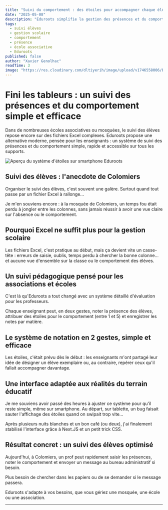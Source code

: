 ```yaml
---
title: "Suivi du comportement : des étoiles pour accompagner chaque élève"
date: "2025-05-08"
description: "Eduroots simplifie la gestion des présences et du comportement avec un système d'étoiles, et remplace les fichiers Excel dans les écoles et associations."
tags:
  - suivi élèves
  - gestion scolaire
  - comportement
  - présence
  - école associative
  - Eduroots
published: false
author: "Xavier Genolhac"
readTime: 3
image: "https://res.cloudinary.com/dltiyerih/image/upload/v1746558006/Eduroots/Smartphone_Etoiles_zsblmy.webp"
---
```


# Fini les tableurs : un suivi des présences et du comportement simple et efficace

Dans de nombreuses écoles associatives ou mosquées, le suivi des élèves repose encore sur des fichiers Excel complexes. Eduroots propose une alternative moderne, pensée pour les enseignants : un système de suivi des présences et du comportement simple, rapide et accessible sur tous les supports.

![Aperçu du système d'étoiles sur smartphone Eduroots](https://res.cloudinary.com/dltiyerih/image/upload/v1746558006/Eduroots/Smartphone_Etoiles_zsblmy.webp)

## Suivi des élèves : l'anecdote de Colomiers

Organiser le suivi des élèves, c'est souvent une galère. Surtout quand tout passe par un fichier Excel à rallonge…

Je m'en souviens encore : à la mosquée de Colomiers, un temps fou était perdu à jongler entre les colonnes, sans jamais réussir à avoir une vue claire sur l'absence ou le comportement.

## Pourquoi Excel ne suffit plus pour la gestion scolaire

Les fichiers Excel, c'est pratique au début, mais ça devient vite un casse-tête : erreurs de saisie, oublis, temps perdu à chercher la bonne colonne… et aucune vue d'ensemble sur la classe ou le comportement des élèves.

## Un suivi pédagogique pensé pour les associations et écoles

C'est là qu'Eduroots a tout changé avec un système détaillé d'évaluation pour les professeurs.

Chaque enseignant peut, en deux gestes, noter la présence des élèves, attribuer des étoiles pour le comportement (entre 1 et 5) et enregistrer les notes par matière.

## Le système de notation en 2 gestes, simple et efficace

Les étoiles, c'était prévu dès le début : les enseignants m'ont partagé leur idée de désigner un élève exemplaire ou, au contraire, repérer ceux qu'il fallait accompagner davantage.

## Une interface adaptée aux réalités du terrain éducatif

Je me souviens avoir passé des heures à ajuster ce système pour qu'il reste simple, même sur smartphone. Au départ, sur tablette, un bug faisait sauter l'affichage des étoiles quand on swipait trop vite…

Après plusieurs nuits blanches et un bon café (ou deux), j'ai finalement stabilisé l'interface grâce à Next.JS et un petit trick CSS.

## Résultat concret : un suivi des élèves optimisé

Aujourd'hui, à Colomiers, un prof peut rapidement saisir les présences, noter le comportement et envoyer un message au bureau administratif si besoin.

Plus besoin de chercher dans les papiers ou de se demander si le message passera.

Eduroots s'adapte à vos besoins, que vous gériez une mosquée, une école ou une association.

---

<CTA text="👉 Vous voulez essayer cette interface dans votre établissement ? Contactez-nous pour une démo gratuite." btnTxt="Demandez une démonstration personnalisée" />
